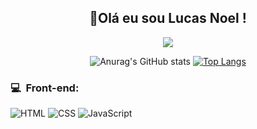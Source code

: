 <div align="center"> 

## 👾Olá eu sou Lucas Noel  !
<a href="https://instagram.com/lucassz_noel"><img src="https://img.shields.io/badge/-@lucassz_noel_-E4405F?style=flat-square&logo=Instagram&logoColor=white"/></a>


![Anurag's GitHub stats](https://github-readme-stats.vercel.app/api?username=lucasnoelgb&show_icons=true&theme=radical)
  [![Top Langs](https://github-readme-stats.vercel.app/api/top-langs/?username=lucasnoelgb&show_icons=true&theme=radical)](https://github.com/lucasnoelgb/github-readme-stats)


</div>  

<h3>💻 &nbsp;Front-end:</h3>

![HTML](https://img.shields.io/badge/-HTML-333333?style=flat&logo=HTML5)
![CSS](https://img.shields.io/badge/-CSS-333333?style=flat&logo=CSS3&logoColor=1572B6)
![JavaScript](https://img.shields.io/badge/-JavaScript-333333?style=flat&logo=javascript)
